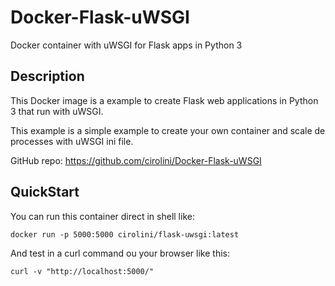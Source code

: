 # Docker-Flask-uWSGI

Docker container with uWSGI for Flask apps in Python 3

## Description
This Docker image is a example to create Flask web applications in Python 3 that run with uWSGI.

This example is a simple example to create your own container and scale de processes with uWSGI ini file.

GitHub repo: https://github.com/cirolini/Docker-Flask-uWSGI

## QuickStart

You can run this container direct in shell like:


```
docker run -p 5000:5000 cirolini/flask-uwsgi:latest
```

And test in a curl command ou your browser like this:

```
curl -v "http://localhost:5000/"
``` 
